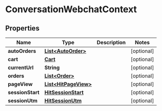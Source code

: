 
# ConversationWebchatContext

## Properties
Name | Type | Description | Notes
------------ | ------------- | ------------- | -------------
**autoOrders** | [**List&lt;AutoOrder&gt;**](AutoOrder.md) |  |  [optional]
**cart** | [**Cart**](Cart.md) |  |  [optional]
**currentUrl** | **String** |  |  [optional]
**orders** | [**List&lt;Order&gt;**](Order.md) |  |  [optional]
**pageView** | [**List&lt;HitPageView&gt;**](HitPageView.md) |  |  [optional]
**sessionStart** | [**HitSessionStart**](HitSessionStart.md) |  |  [optional]
**sessionUtm** | [**HitSessionUtm**](HitSessionUtm.md) |  |  [optional]



